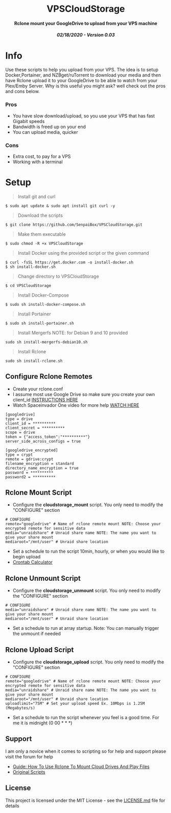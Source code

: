 
<center>
<h1 align="center">VPSCloudStorage</h1>
<h4 align="center">Rclone mount your GoogleDrive to upload from your VPS machine</h4>
<h5 align="Center"><strong>02/18/2020 - Version 0.03</strong>
</center>

# Info

Use these scripts to help you upload from your VPS. The idea is to setup Docker,Portainer, and NZBget/ruTorrent to download your media and then have Rclone upload it to your GoogleDrive to be able to watch from your Plex/Emby Server. Why is this useful you might ask? well check out the pros and cons below.

### Pros
- You have slow download/upload, so you use your VPS that has fast Gigabit speeds
- Bandwidth is freed up on your end
- You can upload media, quicker

### Cons
- Extra cost, to pay for a VPS
- Working with a terminal

# Setup

> Install git and curl
```
$ sudo apt update & sudo apt install git curl -y
```
> Download the scripts
```
$ git clone https://github.com/SenpaiBox/VPSCloudStorage.git
```

> Make them executable
```
$ sudo chmod -R +x VPSCloudStorage
```
> Install Docker using the provided script or the given command
```
$ curl -fsSL https://get.docker.com -o install-docker.sh 
$ sh install-docker.sh
```
> Change directory to VPSCloudStorage
```
$ cd VPSCloudStorage
```
> Install Docker-Compose
```
$ sudo sh install-docker-compose.sh
```
> Install Portainer
```
$ sudo sh install-portainer.sh
```
> Install Mergerfs NOTE: for Debian 9 and 10 provided
```
sudo sh install-mergerfs-debian10.sh
```
> Install Rclone
```
sudo sh install-rclone.sh
```

## Configure Rclone Remotes

- Create your rclone.conf
- I assume most use Google Drive so make sure you create your own client_id [INSTRUCTIONS HERE](https://rclone.org/drive/#making-your-own-client-id)
- Watch Spaceinvador One video for more help [WATCH HERE](https://youtu.be/-b9Ow2iX2DQ)

```
[googledrive]
type = drive
client_id = **********
client_secret = **********
scope = drive
token = {"access_token":"**********"}
server_side_across_configs = true

[googledrive_encrypted]
type = crypt
remote = gdrive:crypt
filename_encryption = standard
directory_name_encryption = true
password = **********
password2 = **********
```

## Rclone Mount Script

- Configure the <strong>cloudstorage_mount</strong> script. You only need to modify the "CONFIGURE" section

```
# CONFIGURE
remote="googledrive" # Name of rclone remote mount NOTE: Choose your encrypted remote for sensitive data
media="unraidshare" # Unraid share name NOTE: The name you want to give your share mount
mediaroot="/mnt/user" # Unraid share location
```
- Set a schedule to run the script 10min, hourly, or when you would like to begin upload
- [Crontab Calculator](https://corntab.com/)

## Rclone Unmount Script

- Configure the <strong>cloudstorage_unmount</strong> script. You only need to modify the "CONFIGURE" section

```
# CONFIGURE
media="unraidshare" # Unraid share name NOTE: The name you want to give your share mount
mediaroot="/mnt/user" # Unraid share location
```
- Set a schedule to run at array startup. Note: You can manually trigger the unmount if needed

## Rclone Upload Script

- Configure the <strong>cloudstorage_upload</strong> script. You only need to modify the "CONFIGURE" section

```
# CONFIGURE
remote="googledrive" # Name of rclone remote mount NOTE: Choose your encrypted remote for sensitive data
media="unraidshare" # Unraid share name NOTE: The name you want to give your share mount
mediaroot="/mnt/user" # Unraid share location
uploadlimit="75M" # Set your upload speed Ex. 10Mbps is 1.25M (Megabytes/s)
```
- Set a schedule to run the script whenever you feel is a good time. For me it is midnight (0 00 * * *)

## Support

I am only a novice when it comes to scripting so for help and support please visit the forum for help

- [Guide: How To Use Rclone To Mount Cloud Drives And Play Files](https://forums.unraid.net/topic/75436-guide-how-to-use-rclone-to-mount-cloud-drives-and-play-files/)
- [Original Scripts](https://github.com/BinsonBuzz/unraid_rclone_mount)

## License

This project is licensed under the MIT License - see the [LICENSE.md](LICENSE.md) file for details
